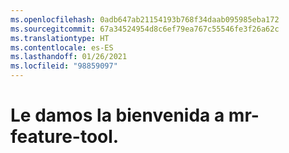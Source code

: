 ```yaml
---
ms.openlocfilehash: 0adb647ab21154193b768f34daab095985eba172
ms.sourcegitcommit: 67a34524954d8c6ef79ea767c55546fe3f26a62c
ms.translationtype: HT
ms.contentlocale: es-ES
ms.lasthandoff: 01/26/2021
ms.locfileid: "98859097"
---
```

# <a name="welcome-to-mr-feature-tool"></a>Le damos la bienvenida a mr-feature-tool.